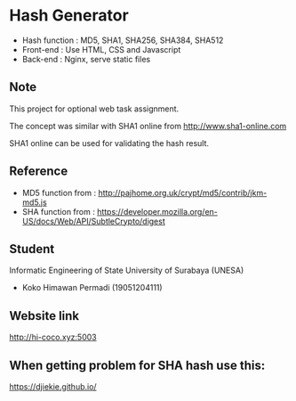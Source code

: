 # Hash Generator
- Hash function : MD5, SHA1, SHA256, SHA384, SHA512 
- Front-end : Use HTML, CSS and Javascript
- Back-end : Nginx, serve static files

## Note
This project for optional web task assignment.

The concept was similar with SHA1 online from http://www.sha1-online.com

SHA1 online can be used for validating the hash result.

## Reference
- MD5 function from : http://pajhome.org.uk/crypt/md5/contrib/jkm-md5.js
- SHA function from : https://developer.mozilla.org/en-US/docs/Web/API/SubtleCrypto/digest

## Student
Informatic Engineering of State University of Surabaya (UNESA)
- Koko Himawan Permadi (19051204111)

## Website link
http://hi-coco.xyz:5003

## When getting problem for SHA hash use this:
https://djiekie.github.io/


